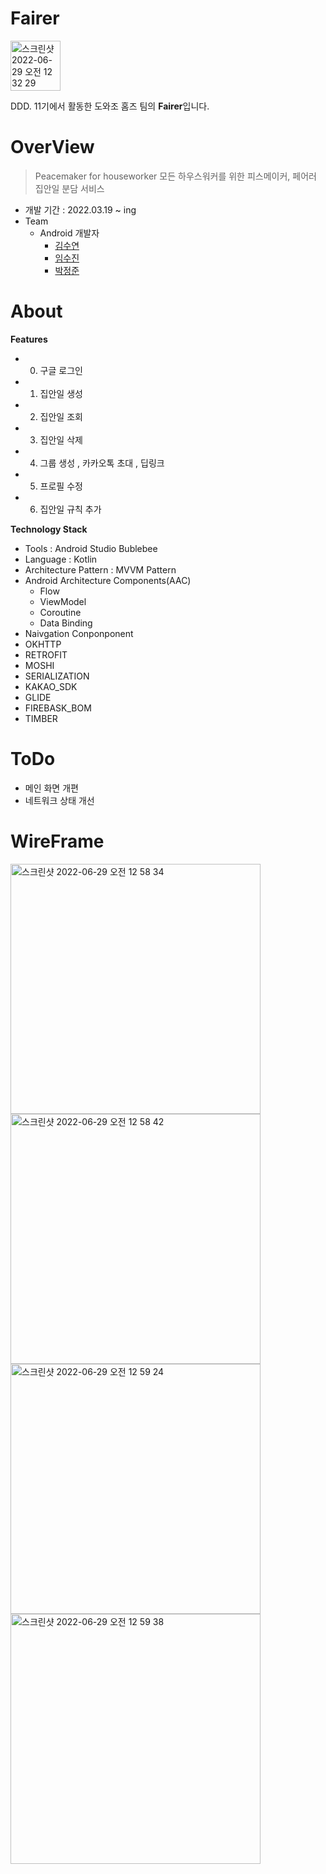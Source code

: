 # Fairer
<img width="80" alt="스크린샷 2022-06-29 오전 12 32 29" src="https://user-images.githubusercontent.com/27774564/176220195-0d1bf1da-8e56-4142-88fc-0fc375b8b768.png">

DDD. 11기에서 활동한 도와조 홈즈 팀의 **Fairer**입니다.

# OverView
> Peacemaker for houseworker 모든 하우스워커를 위한 피스메이커, 페어러
> 집안일 분담 서비스

- 개발 기간 : 2022.03.19 ~ ing 
- Team
  - Android 개발자
    - [김수연](https://github.com/onemask)
    - [임수진](https://github.com/sujin-kk)
    - [박정준](https://github.com/wjdwns) 

# About

**Features**
- 0. 구글 로그인 
- 1. 집안일 생성 
- 2. 집안일 조회
- 3. 집안일 삭제  
- 4. 그룹 생성 , 카카오톡 초대 , 딥링크  
- 5. 프로필 수정 
- 6. 집안일 규칙 추가


**Technology Stack**
- Tools : Android Studio Bublebee
- Language : Kotlin
- Architecture Pattern : MVVM Pattern
- Android Architecture Components(AAC)
  - Flow
  - ViewModel
  - Coroutine
  - Data Binding
- Naivgation Conponponent
- OKHTTP
- RETROFIT
- MOSHI
- SERIALIZATION
- KAKAO_SDK
- GLIDE
- FIREBASK_BOM
- TIMBER 

# ToDo
- 메인 화면 개편
- 네트워크 상태 개선 

# WireFrame
<img width="400" alt="스크린샷 2022-06-29 오전 12 58 34" src="https://user-images.githubusercontent.com/27774564/176225988-3c2a3b19-53a0-4627-89c8-1e808e2ec43b.png">
<img width="400" alt="스크린샷 2022-06-29 오전 12 58 42" src="https://user-images.githubusercontent.com/27774564/176226010-fd300d9c-30dd-4da1-b278-7354ecffb6e4.png">
<img width="400" alt="스크린샷 2022-06-29 오전 12 59 24" src="https://user-images.githubusercontent.com/27774564/176226122-5eb5603a-cfec-40e4-bed2-cd2d0c2167a4.png">
<img width="400" alt="스크린샷 2022-06-29 오전 12 59 38" src="https://user-images.githubusercontent.com/27774564/176226168-12852d78-4506-4f09-9ef2-830a3ade38c4.png">

